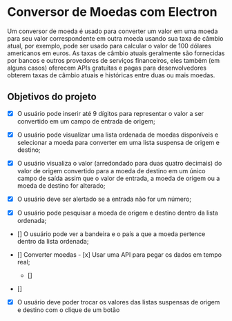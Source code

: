 # Conversor de Moedas com Electron

Um conversor de moeda é usado para converter um valor em uma moeda para seu valor correspondente em outra moeda usando sua taxa de câmbio atual, por exemplo, pode ser usado para calcular o valor de 100 dólares americanos em euros. As taxas de câmbio atuais geralmente são fornecidas por bancos e outros provedores de serviços financeiros, eles também (em alguns casos) oferecem APIs gratuitas e pagas para desenvolvedores obterem taxas de câmbio atuais e históricas entre duas ou mais moedas.

## Objetivos do projeto

- [x] O usuário pode inserir até 9 dígitos para representar o valor a ser convertido em um campo de entrada de origem;

- [x] O usuário pode visualizar uma lista ordenada de moedas disponíveis e selecionar a moeda para converter em uma lista suspensa de origem e destino;

- [x] O usuário visualiza o valor (arredondado para duas quatro decimais) do valor de origem convertido para a moeda de destino em um único campo de saída assim que o valor de entrada, a moeda de origem ou a moeda de destino for alterado;

- [x] O usuário deve ser alertado se a entrada não for um número;

- [x] O usuário pode pesquisar a moeda de origem e destino dentro da lista ordenada;

- [] O usuário pode ver a bandeira e o país a que a moeda pertence dentro da lista ordenada;

- [] Converter moedas
      - [x] Usar uma API para pegar os dados em tempo real;
  - []  
- []

- [x] O usuário deve poder trocar os valores das listas suspensas de origem e destino com o clique de um botão
